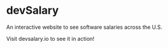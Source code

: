 # devSalary

An interactive website to see software salaries across the U.S. 

Visit devsalary.io to see it in action!
